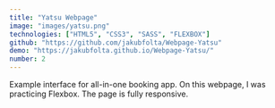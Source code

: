 ```yaml
---
title: "Yatsu Webpage"
image: "images/yatsu.png"
technologies: ["HTML5", "CSS3", "SASS", "FLEXBOX"]
github: "https://github.com/jakubfolta/Webpage-Yatsu"
demo: "https://jakubfolta.github.io/Webpage-Yatsu/"
number: 2
---
```

Example interface for all-in-one booking app. On this webpage, I was practicing Flexbox. The page is fully responsive.